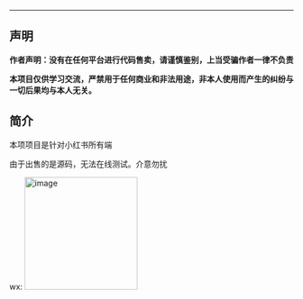 
---

## 声明

**作者声明：没有在任何平台进行代码售卖，请谨慎鉴别，上当受骗作者一律不负责**

**本项目仅供学习交流，严禁用于任何商业和非法用途，非本人使用而产生的纠纷与一切后果均与本人无关。**

## 简介

本项项目是针对小红书所有端


由于出售的是源码，无法在线测试。介意勿扰

wx: <img width="200" alt="image" src="https://github.com/submato/xhscrawl/assets/55040284/d63ef610-527f-4d3c-af9b-9244b172faf5">

